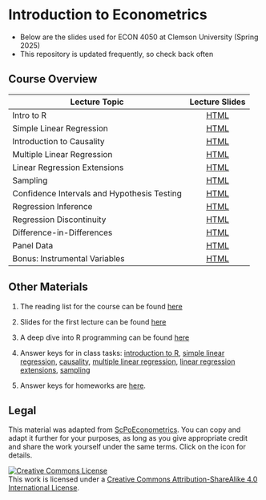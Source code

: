 # Introduction to Econometrics

* Below are the slides used for ECON 4050 at Clemson University (Spring 2025)
* This repository is updated frequently, so check back often

## Course Overview

| Lecture Topic | Lecture Slides |
|---------|:----:|
| Intro to R | [HTML](https://raw.githack.com/adamsoliman/IntroEconometrics/master/chapter_intro/chapter_intro.html) |  
| Simple Linear Regression | [HTML](https://raw.githack.com/adamsoliman/IntroEconometrics/master/chapter_slr/chapter_slr.html) |
| Introduction to Causality | [HTML](https://raw.githack.com/adamsoliman/IntroEconometrics/master/chapter_causality/chapter_causality.html) |
| Multiple Linear Regression | [HTML](https://raw.githack.com/adamsoliman/IntroEconometrics/master/chapter_mlr/chapter_mlr.html) |
| Linear Regression Extensions | [HTML](https://raw.githack.com/adamsoliman/IntroEconometrics/master/chapter_regext/chapter_regext.html) |
| Sampling | [HTML](https://raw.githack.com/adamsoliman/IntroEconometrics/master/chapter_sampling/chapter_sampling.html) | 
| Confidence Intervals and Hypothesis Testing | [HTML](https://raw.githack.com/adamsoliman/IntroEconometrics/master/chapter_ci_hyptest/chapter_ci_hyptest.html) |
| Regression Inference | [HTML](https://raw.githack.com/adamsoliman/IntroEconometrics/master/chapter_reginference/reg_inference.html) |
| Regression Discontinuity | [HTML](https://raw.githack.com/adamsoliman/IntroEconometrics/master/chapter-RDD/RDD.html) | 
| Difference-in-Differences | [HTML](https://raw.githack.com/adamsoliman/IntroEconometrics/master/chapter_did/chapter_did.html) | 
| Panel Data | [HTML](https://raw.githack.com/adamsoliman/IntroEconometrics/master/chapter_panel/06-panel.html) |
| Bonus: Instrumental Variables | [HTML](https://raw.githack.com/adamsoliman/IntroEconometrics/master/chapter_IV/04-IV.html) |

## Other Materials

1. The reading list for the course can be found [here](https://github.com/adamsoliman/IntroEconometrics/blob/master/readings.md)

1. Slides for the first lecture can be found [here](https://github.com/adamsoliman/IntroEconometrics/blob/master/Intro%20materials%20and%20keys/Lecture_Intro_Soliman.pdf)

1. A deep dive into R programming can be found [here](https://raw.githack.com/adamsoliman/IntroEconometrics/master/chapter_tidy_programming/chapter_tidy.html)

1. Answer keys for in class tasks: [introduction to R](https://raw.githack.com/adamsoliman/IntroEconometrics/master/chapter_intro/tasks/intro_tasks.html), 
[simple linear regression](https://raw.githack.com/adamsoliman/IntroEconometrics/master/chapter_slr/tasks/slr_tasks.html), 
[causality](https://raw.githack.com/adamsoliman/IntroEconometrics/master/chapter_causality/tasks/causality_tasks.html), 
[multiple linear regression](https://raw.githack.com/adamsoliman/IntroEconometrics/master/chapter_mlr/tasks/mlr_tasks.html), 
[linear regression extensions](https://raw.githack.com/adamsoliman/IntroEconometrics/master/chapter_regext/tasks/regext_tasks.html),
[sampling](https://raw.githack.com/adamsoliman/IntroEconometrics/master/chapter_sampling/tasks/sampling_tasks.html)<!--, and 
[regression inference](https://raw.githack.com/adamsoliman/IntroEconometrics/master/chapter_reginference/tasks/reginference_tasks.html)-->

1. Answer keys for homeworks are [here](https://github.com/adamsoliman/IntroEconometrics/tree/master/Intro%20materials%20and%20keys/Answer%20Keys).

## Legal

This material was adapted from [ScPoEconometrics](https://github.com/ScPoEcon/ScPoEconometrics). You can copy and adapt it further for your purposes, as long as you give appropriate credit and share the work yourself under the same terms. Click on the icon for details.

<a rel="license" href="http://creativecommons.org/licenses/by-sa/4.0/"><img alt="Creative Commons License" style="border-width:0" src="https://i.creativecommons.org/l/by-sa/4.0/88x31.png" /></a><br />This work is licensed under a <a rel="license" href="http://creativecommons.org/licenses/by-sa/4.0/">Creative Commons Attribution-ShareAlike 4.0 International License</a>.
